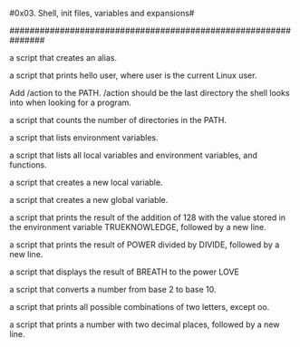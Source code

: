 #0x03. Shell, init files, variables and expansions#

###############################################################

a script that creates an alias.

a script that prints hello user, where user is the current Linux user.

Add /action to the PATH. /action should be the last directory the shell looks into when looking for a program.

a script that counts the number of directories in the PATH.

a script that lists environment variables.

a script that lists all local variables and environment variables, and functions.

a script that creates a new local variable.

a script that creates a new global variable.

a script that prints the result of the addition of 128 with the value stored in the environment variable TRUEKNOWLEDGE, followed by a new line.

a script that prints the result of POWER divided by DIVIDE, followed by a new line.

a script that displays the result of BREATH to the power LOVE

a script that converts a number from base 2 to base 10.

a script that prints all possible combinations of two letters, except oo.

a script that prints a number with two decimal places, followed by a new line.
